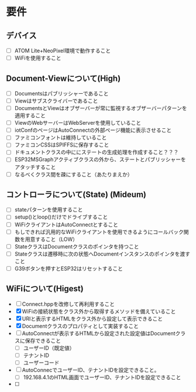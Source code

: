 
# 要件

## デバイス

- [ ] ATOM Lite+NeoPixel環境で動作すること
- [ ] WiFiを使用すること

## Document-Viewについて(High)

- [ ] Documentsはパブリッシャーであること
- [ ] Viewはサブスクライバーであること
- [ ] DocumentsとViewはオブザーバーが常に監視するオブザーバーパターンを適用すること
- [ ] ViewのWebサーバーはWebServerを使用していること
- [ ] iotConfのページはAutoConnectの外部ページ機能に表示させること
- [ ] ファミコンフォントは維持していること
- [ ] ファミコンCSSはSPIFFSに保存すること
- [ ] ドキュメントクラスの中ににステートの生成処理を作成すること？？？
- [ ] ESP32MSGraphアクティブクラスの外から、ステートとパブリッシャーをアタッチすること
- [ ] なるべくクラス間を疎にすること（あたりまえか）

## コントローラについて(State) (Mideum)

- [ ] stateパターンを使用すること
- [ ] setup()とloop()だけでドライブすること
- [ ] WiFiクライアントはAutoConnectとすること
- [ ] もしできれば汎用的なWiFiクライアントを使用できるようにコールバック関数を用意すること（LOW）
- [ ] StateクラスはDocumentクラスのポインタを持つこと
- [ ] Stateクラスは遷移時に次の状態へDocumentインスタンスのポインタを渡すこと
- [ ] G39ボタンを押すとESP32はリセットすること

## WiFiについて(Higest)

- [ ] Connect.hppを改修して再利用すること
- [x] WiFiの接続状態をクラス外から取得するメソッドを備えていること
- [x] URIと表示するHTMLをクラス外から設定して表示できること
- [x] Documentクラスのプロパティとして実装すること
- [ ] AutoConnectが表示するHTMLから設定された設定値はDocumentクラスに保存できること
  - [ ] ユーザーID（既定値）  
  - [ ] テナントID
  - [ ] ユーザーコード
- [ ] AutoConnecでユーザーID、テナントIDを設定できること。
  - [ ] 192.168.4.1のHTML画面でユーザーID、テナントIDを設定できること
- [ ]
